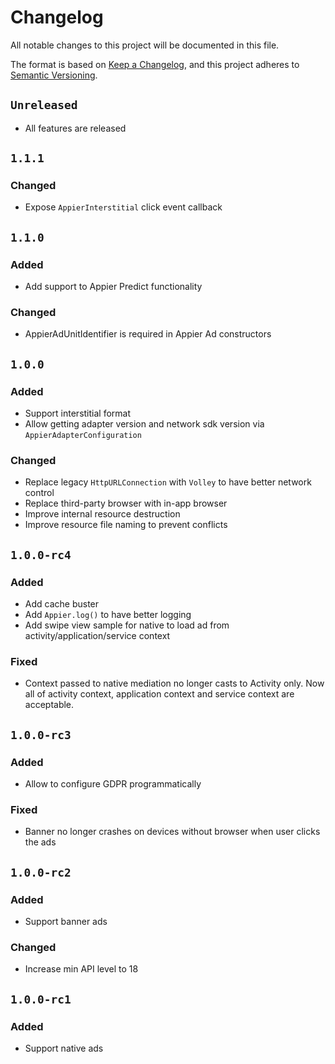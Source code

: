 # Changelog

All notable changes to this project will be documented in this file.

The format is based on [Keep a Changelog](https://keepachangelog.com/en/1.0.0/),
and this project adheres to [Semantic Versioning](https://semver.org/spec/v2.0.0.html).

## `Unreleased`

- All features are released

## `1.1.1`
### Changed
- Expose `AppierInterstitial` click event callback
## `1.1.0`
### Added
- Add support to Appier Predict functionality
### Changed
- AppierAdUnitIdentifier is required in Appier Ad constructors

## `1.0.0`

### Added

- Support interstitial format
- Allow getting adapter version and network sdk version via `AppierAdapterConfiguration`

### Changed

- Replace legacy `HttpURLConnection` with `Volley` to have better network control
- Replace third-party browser with in-app browser
- Improve internal resource destruction
- Improve resource file naming to prevent conflicts

## `1.0.0-rc4`

### Added

- Add cache buster
- Add `Appier.log()` to have better logging
- Add swipe view sample for native to load ad from activity/application/service context

### Fixed

- Context passed to native mediation no longer casts to Activity only. Now all of activity context, application context and service context are acceptable.

## `1.0.0-rc3`

### Added

- Allow to configure GDPR programmatically

### Fixed

- Banner no longer crashes on devices without browser when user clicks the ads

## `1.0.0-rc2`

### Added

- Support banner ads

### Changed

- Increase min API level to 18

## `1.0.0-rc1`

### Added

- Support native ads
